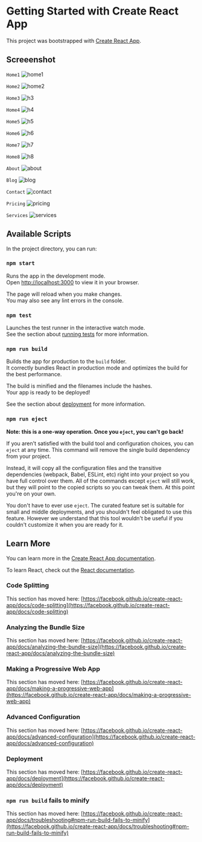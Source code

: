 # Getting Started with Create React App

This project was bootstrapped with [Create React App](https://github.com/facebook/create-react-app).

## Screeenshot

`Home1`
![home1](https://user-images.githubusercontent.com/87710112/197338186-1848582c-ede0-4f19-9895-9c4b8f19d915.png)

`Home2`
![home2](https://user-images.githubusercontent.com/87710112/197338232-a1a554fb-d7e2-4ea2-aa76-6fac796bc248.png)

`Home3`
![h3](https://user-images.githubusercontent.com/87710112/197338259-934c3e56-c227-47d7-8c43-65f06dac853a.png)

`Home4`
![h4](https://user-images.githubusercontent.com/87710112/197338276-15178f19-227f-44a8-b17d-c26ac4f81def.png)

`Home5`
![h5](https://user-images.githubusercontent.com/87710112/197338277-ef4997dd-95b6-406a-b08e-e96ea74feeae.png)

`Home6`
![h6](https://user-images.githubusercontent.com/87710112/197338279-e70e8699-032f-411b-8ce8-6ba3b04ab77b.png)

`Home7`
![h7](https://user-images.githubusercontent.com/87710112/197338280-a26fdc7e-8ac9-47ea-be9a-1b94ca65bc1b.png)

`Home8`
![h8](https://user-images.githubusercontent.com/87710112/197338273-fa29e6f7-95a8-4c9f-bf08-e2c791792575.png)

`About`
![about](https://user-images.githubusercontent.com/87710112/197338378-5e563f34-b9cd-46d6-bc37-68d7e3eb7b3b.png)

`Blog`
![blog](https://user-images.githubusercontent.com/87710112/197338389-fd785cdb-bb25-476c-a626-539c4502515d.png)

`Contact`
![contact](https://user-images.githubusercontent.com/87710112/197338400-efa7c0b1-ee56-4f00-b4dd-ca7880bd1b22.png)

`Pricing`
![pricing](https://user-images.githubusercontent.com/87710112/197338416-3467221f-aed5-4521-b390-afbe4fded7af.png)

`Services`
![services](https://user-images.githubusercontent.com/87710112/197338420-30a600a1-7976-4475-a04f-0e3c5fba8aaf.png)


## Available Scripts

In the project directory, you can run:

### `npm start`

Runs the app in the development mode.\
Open [http://localhost:3000](http://localhost:3000) to view it in your browser.

The page will reload when you make changes.\
You may also see any lint errors in the console.

### `npm test`

Launches the test runner in the interactive watch mode.\
See the section about [running tests](https://facebook.github.io/create-react-app/docs/running-tests) for more information.

### `npm run build`

Builds the app for production to the `build` folder.\
It correctly bundles React in production mode and optimizes the build for the best performance.

The build is minified and the filenames include the hashes.\
Your app is ready to be deployed!

See the section about [deployment](https://facebook.github.io/create-react-app/docs/deployment) for more information.

### `npm run eject`

**Note: this is a one-way operation. Once you `eject`, you can't go back!**

If you aren't satisfied with the build tool and configuration choices, you can `eject` at any time. This command will remove the single build dependency from your project.

Instead, it will copy all the configuration files and the transitive dependencies (webpack, Babel, ESLint, etc) right into your project so you have full control over them. All of the commands except `eject` will still work, but they will point to the copied scripts so you can tweak them. At this point you're on your own.

You don't have to ever use `eject`. The curated feature set is suitable for small and middle deployments, and you shouldn't feel obligated to use this feature. However we understand that this tool wouldn't be useful if you couldn't customize it when you are ready for it.

## Learn More

You can learn more in the [Create React App documentation](https://facebook.github.io/create-react-app/docs/getting-started).

To learn React, check out the [React documentation](https://reactjs.org/).

### Code Splitting

This section has moved here: [https://facebook.github.io/create-react-app/docs/code-splitting](https://facebook.github.io/create-react-app/docs/code-splitting)

### Analyzing the Bundle Size

This section has moved here: [https://facebook.github.io/create-react-app/docs/analyzing-the-bundle-size](https://facebook.github.io/create-react-app/docs/analyzing-the-bundle-size)

### Making a Progressive Web App

This section has moved here: [https://facebook.github.io/create-react-app/docs/making-a-progressive-web-app](https://facebook.github.io/create-react-app/docs/making-a-progressive-web-app)

### Advanced Configuration

This section has moved here: [https://facebook.github.io/create-react-app/docs/advanced-configuration](https://facebook.github.io/create-react-app/docs/advanced-configuration)

### Deployment

This section has moved here: [https://facebook.github.io/create-react-app/docs/deployment](https://facebook.github.io/create-react-app/docs/deployment)

### `npm run build` fails to minify

This section has moved here: [https://facebook.github.io/create-react-app/docs/troubleshooting#npm-run-build-fails-to-minify](https://facebook.github.io/create-react-app/docs/troubleshooting#npm-run-build-fails-to-minify)
